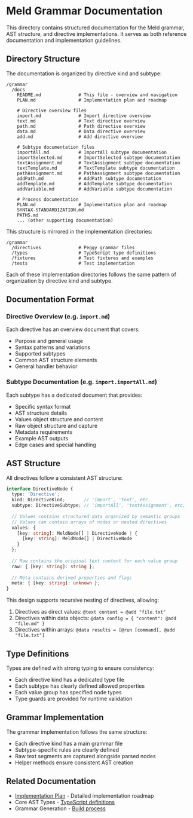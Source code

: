 # Meld Grammar Documentation

This directory contains structured documentation for the Meld grammar, AST structure, and directive implementations. It serves as both reference documentation and implementation guidelines.

## Directory Structure

The documentation is organized by directive kind and subtype:

```
/grammar
  /docs
    README.md              # This file - overview and navigation
    PLAN.md                # Implementation plan and roadmap
    
    # Directive overview files
    import.md              # Import directive overview
    text.md                # Text directive overview
    path.md                # Path directive overview
    data.md                # Data directive overview
    add.md                 # Add directive overview
    
    # Subtype documentation files
    importAll.md           # ImportAll subtype documentation
    importSelected.md      # ImportSelected subtype documentation
    textAssignment.md      # TextAssignment subtype documentation
    textTemplate.md        # TextTemplate subtype documentation
    pathAssignment.md      # PathAssignment subtype documentation
    addPath.md             # AddPath subtype documentation
    addTemplate.md         # AddTemplate subtype documentation
    addVariable.md         # AddVariable subtype documentation
    
    # Process documentation
    PLAN.md                # Implementation plan and roadmap
    SYNTAX-STANDARDIZATION.md
    PATHS.md
    ... (other supporting documentation)
```

This structure is mirrored in the implementation directories:

```
/grammar
  /directives              # Peggy grammar files
  /types                   # TypeScript type definitions
  /fixtures                # Test fixtures and examples
  /tests                   # Test implementation
```

Each of these implementation directories follows the same pattern of organization by directive kind and subtype.

## Documentation Format

### Directive Overview (e.g. `import.md`)

Each directive has an overview document that covers:

- Purpose and general usage
- Syntax patterns and variations
- Supported subtypes
- Common AST structure elements
- General handler behavior

### Subtype Documentation (e.g. `import.importAll.md`)

Each subtype has a dedicated document that provides:

- Specific syntax format
- AST structure details
- Values object structure and content
- Raw object structure and capture
- Metadata requirements
- Example AST outputs
- Edge cases and special handling

## AST Structure

All directives follow a consistent AST structure:

```typescript
interface DirectiveNode {
  type: 'Directive';
  kind: DirectiveKind;       // 'import', 'text', etc.
  subtype: DirectiveSubtype; // 'importAll', 'textAssignment', etc.
  
  // Values contains structured data organized by semantic groups
  // Values can contain arrays of nodes or nested directives
  values: { 
    [key: string]: MeldNode[] | DirectiveNode | { 
      [key: string]: MeldNode[] | DirectiveNode 
    }
  };
  
  // Raw contains the original text content for each value group
  raw: { [key: string]: string };
  
  // Meta contains derived properties and flags
  meta: { [key: string]: unknown };
}
```

This design supports recursive nesting of directives, allowing:

1. Directives as direct values: `@text content = @add "file.txt"`
2. Directives within data objects: `@data config = { "content": @add "file.md" }`
3. Directives within arrays: `@data results = [@run [command], @add "file.txt"]`

## Type Definitions

Types are defined with strong typing to ensure consistency:

- Each directive kind has a dedicated type file
- Each subtype has clearly defined allowed properties
- Each value group has specified node types
- Type guards are provided for runtime validation

## Grammar Implementation

The grammar implementation follows the same structure:

- Each directive kind has a main grammar file
- Subtype-specific rules are clearly defined
- Raw text segments are captured alongside parsed nodes
- Helper methods ensure consistent AST creation

## Related Documentation

- [Implementation Plan](./PLAN.md) - Detailed implementation roadmap
- Core AST Types - [TypeScript definitions](/core/syntax/types/nodes.ts)
- Grammar Generation - [Build process](/grammar/build-grammar.mjs)